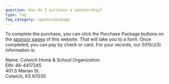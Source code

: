 ```yaml
---
question: How do I purchase a sponsorship?
type: faq
faq_category: sponsorpackage
---
```

To complete the purchase, you can click the Purchase Package buttons on the [sponsor pages](/sponsor) of this website. That will take you to a form. Once completed, you can pay by check or card. For your records, our 501(c)(3) information is:

Name: Colwich Home & School Organization  
EIN: 46-4417245  
401 S Marian St.  
Colwich, KS 67030  